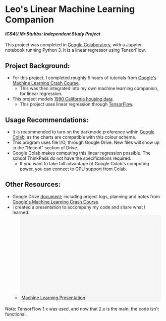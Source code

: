 # Leo's Linear Machine Learning Companion
#### _ICS4U Mr Stubbs: Independent Study Project_
This project was completed in [Google Colaboratory](https://colab.research.google.com/notebooks/welcome.ipynb), with a Jupyter notebook running Python 3. It is a linear regressor using TensorFlow.

## Project Background:
- For this project, I completed roughly 5 hours of tutorials from [Google's Machine Learning Crash Course](https://developers.google.com/machine-learning/crash-course/).
  - This was then integrated into my own machine learning companion, for linear regression.
- This project models [1990 California housing data](https://developers.google.com/machine-learning/crash-course/california-housing-data-description).
  - This project uses linear regression through [TensorFlow](https://www.tensorflow.org/).


## Usage Recommendations:
- It is recommended to turn on the darkmode preference within [Google Colab](https://colab.research.google.com/notebooks/welcome.ipynb), as the charts are compatible with this colour scheme.
- This program uses file I/O, through Google Drive. New files will show up in the "Recent" section of Drive.
- Google Colab makes computing this linear regression possible. The school ThinkPads do not have the specifications required.
  - If you want to take full advantage of Google Colab's computing power, you can connect to GPU support from Colab.

## Other Resources:
- Google Drive [document](https://docs.google.com/document/d/1HJmPxy2qj38u2LT_MZ6D6ZhGgIsva3Ri8UFsKitiHoY/edit); including project logs, planning and notes from [Google's Machine Learning Crash Course](https://developers.google.com/machine-learning/crash-course/).
- I created a presentation to accompany my code and share what I learned.
  - <div class="canva-embed" data-design-id="DADaiJ_2Zmg" data-height-ratio="0.5625" style="padding:56.2500% 5px 5px 5px;background:rgba(0,0,0,0.03);border-radius:8px;"><a href="https:&#x2F;&#x2F;www.canva.com&#x2F;design&#x2F;DADaiJ_2Zmg&#x2F;view?utm_content=DADaiJ_2Zmg&amp;utm_campaign=designshare&amp;utm_medium=embeds&amp;utm_source=link" target="_blank" rel="noopener">Machine Learning Presentation</a>.

Note: TensorFlow 1.x was used, and now that 2.x is the main, the code isn't functional.
